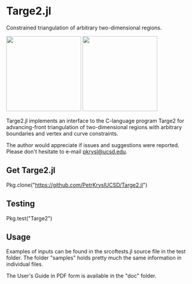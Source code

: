 # Targe2.jl

Constrained triangulation of arbitrary two-dimensional regions.

<img src=  "http://hogwarts.ucsd.edu/~pkrysl/site.images/ScreenHunter_31 Feb. 12 20.51.jpg" height=200>
<img src=  "http://hogwarts.ucsd.edu/~pkrysl/site.images/ScreenHunter_32 Feb. 12 20.55.jpg" height=200>

Targe2.jl implements an interface to the C-language program
Targe2 for advancing-front triangulation of two-dimensional regions
with arbitrary boundaries and vertex and curve constraints.

The author would appreciate if issues and suggestions were reported. 
Please don't hesitate to e-mail pkrysl@ucsd.edu.
 
## Get Targe2.jl 
 
Pkg.clone("https://github.com/PetrKryslUCSD/Targe2.jl")

## Testing

Pkg.test("Targe2")

## Usage

Examples of inputs can be found in the srcoftests.jl  source file 
in the test folder. The folder "samples"  holds pretty much 
the same information in individual files.

The User's Guide in PDF form is available in the "doc" folder.

